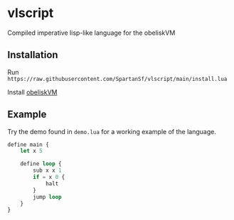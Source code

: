 # vlscript
Compiled imperative lisp-like language for the obeliskVM

## Installation
Run `https://raw.githubusercontent.com/SpartanSf/vlscript/main/install.lua`

Install [obeliskVM](https://github.com/SpartanSf/obeliskVM)

## Example
Try the demo found in `demo.lua` for a working example of the language.

```lisp
define main {
    let x 5

    define loop {
        sub x x 1
        if = x 0 {
            halt
        }
        jump loop
    }
}
```
